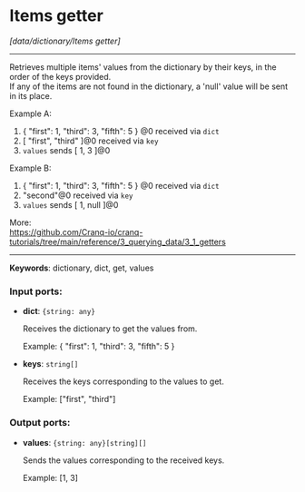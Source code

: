 # Items getter

_[data/dictionary/Items getter]_

---

Retrieves multiple items' values from the dictionary by their keys, in the order of the keys provided.  
If any of the items are not found in the dictionary, a 'null' value will be sent in its place.  
  
Example A:  
1. { "first": 1, "third": 3, "fifth": 5 } @0 received via `dict`  
2. [ "first", "third" ]@0 received via `key`  
3. `values` sends  [ 1, 3 ]@0  
  
Example B:  
1. { "first": 1, "third": 3, "fifth": 5 } @0 received via `dict`  
2. "second"@0 received via `key`  
3. `values` sends  [ 1, null ]@0  
  
More:  
https://github.com/Cranq-io/cranq-tutorials/tree/main/reference/3_querying_data/3_1_getters  

---

__Keywords__: dictionary, dict, get, values

### Input ports:

* __dict__: ` {string: any} `

    Receives the dictionary to get the values from.
    
    Example:
    { "first": 1, "third": 3, "fifth": 5 }


* __keys__: ` string[] `

    Receives the keys corresponding to the values to get.
    
    Example:
    ["first", "third"]

### Output ports:

* __values__: ` {string: any}[string][] `

    Sends the values corresponding to the received keys.
    
    Example:
    [1, 3]

